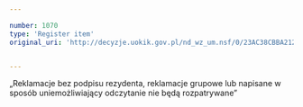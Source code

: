 ```yaml
---

number: 1070
type: 'Register item'
original_uri: 'http://decyzje.uokik.gov.pl/nd_wz_um.nsf/0/23AC38CBBA212FCAC12572DD003297DA?OpenDocument'


---
```


„Reklamacje bez podpisu rezydenta, reklamacje grupowe lub napisane w sposób uniemożliwiający odczytanie nie będą rozpatrywane”
